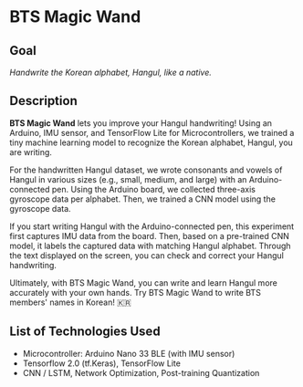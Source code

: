# BTS Magic Wand

## Goal

*Handwrite the Korean alphabet, Hangul, like a native.*

## Description

**BTS Magic Wand** lets you improve your Hangul handwriting! Using an Arduino, IMU sensor, and TensorFlow Lite for Microcontrollers, we trained a tiny machine learning model to recognize the Korean alphabet, Hangul, you are writing.

For the handwritten Hangul dataset, we wrote consonants and vowels of Hangul in various sizes (e.g., small, medium, and large) with an Arduino-connected pen. Using the Arduino board, we collected three-axis gyroscope data per alphabet. Then, we trained a CNN model using the gyroscope data.

If you start writing Hangul with the Arduino-connected pen, this experiment first captures IMU data from the board. Then, based on a pre-trained CNN model, it labels the captured data with matching Hangul alphabet. Through the text displayed on the screen, you can check and correct your Hangul handwriting.

Ultimately, with BTS Magic Wand, you can write and learn Hangul more accurately with your own hands. Try BTS Magic Wand to write BTS members' names in Korean! 🇰🇷

## List of Technologies Used

- Microcontroller: Arduino Nano 33 BLE (with IMU sensor)
- Tensorflow 2.0 (tf.Keras), TensorFlow Lite
- CNN / LSTM, Network Optimization, Post-training Quantization